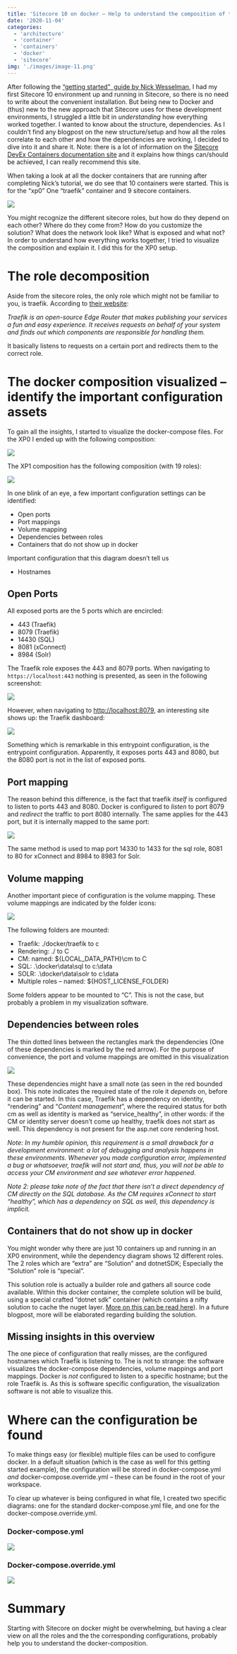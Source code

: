 ```yaml
---
title: 'Sitecore 10 on docker – Help to understand the composition of the configuration'
date: '2020-11-04'
categories:
  - 'architecture'
  - 'container'
  - 'containers'
  - 'docker'
  - 'sitecore'
img: './images/image-11.png'
---
```


After following the [“getting started”  guide by Nick Wesselman](https://www.linkedin.com/pulse/sitecore-100-released-great-day-developers-nick-wesselman/), I had my first Sitecore 10 environment up and running in Sitecore, so there is no need to write about the convenient installation. But being new to Docker and (thus) new to the new approach that Sitecore uses for these development environments, I struggled a little bit in _understanding_ how everything worked together. I wanted to know about the structure, dependencies. As I couldn’t find any blogpost on the new structure/setup and how all the roles correlate to each other and how the dependencies are working, I decided to dive into it and share it. Note: there is a lot of information on the [Sitecore DevEx Containers documentation site](https://containers.doc.sitecore.com/docs/intro) and it explains how things can/should be achieved, I can really recommend this site.

When taking a look at all the docker containers that are running after completing Nick’s tutorial, we do see that 10 containers were started. This is for the “xp0” One “traefik” container and 9 sitecore containers.

![](images/image.png)

You might recognize the different sitecore roles, but how do they depend on each other? Where do they come from? How do you customize the solution? What does the network look like? What is exposed and what not? In order to understand how everything works together, I tried to visualize the composition and explain it. I did this for the XP0 setup.

# The role decomposition

Aside from the sitecore roles, the only role which might not be familiar to you, is traefik. According to [their website](https://doc.traefik.io/traefik/):

_Traefik is an open-source Edge Router that makes publishing your services a fun and easy experience. It receives requests on behalf of your system and finds out which components are responsible for handling them._

It basically listens to requests on a certain port and redirects them to the correct role.

# The docker composition visualized – identify the important configuration assets

To gain all the insights, I started to visualize the docker-compose files. For the XP0 I ended up with the following composition:

![](images/image-2.png)

The XP1 composition has the following composition (with 19 roles):

![](images/image-3.png)

In one blink of an eye, a few important configuration settings can be identified:

- Open ports
- Port mappings
- Volume mapping
- Dependencies between roles
- Containers that do not show up in docker

Important configuration that this diagram doesn’t tell us

- Hostnames

## Open Ports

All exposed ports are the 5 ports which are encircled:

- 443 (Traefik)
- 8079 (Traefik)
- 14430 (SQL)
- 8081 (xConnect)
- 8984 (Solr)

The Traefik role exposes the 443 and 8079 ports. When navigating to `https://localhost:443` nothing is presented, as seen in the following screenshot:

![](images/image-4.png)

However, when navigating to [http://localhost:8079](http://localhost:8079), an interesting site shows up: the Traefik dashboard:

![](images/image-5.png)

Something which is remarkable in this entrypoint configuration, is the entrypoint configuration. Apparently, it exposes ports 443 and 8080, but the 8080 port is not in the list of exposed ports.

## Port mapping

The reason behind this difference, is the fact that traefik _itself_ is configured to listen to ports 443 and 8080. Docker is configured to _listen_ to port 8079 and _redirect_ the traffic to port 8080 internally. The same applies for the 443 port, but it is internally mapped to the same port:

![](images/image-6.png)

The same method is used to map port 14330 to 1433 for the sql role, 8081 to 80 for xConnect and 8984 to 8983 for Solr.

## Volume mapping

Another important piece of configuration is the volume mapping. These volume mappings are indicated by the folder icons:

![](images/image-7.png)

The following folders are mounted:

- Traefik: ./docker/traefik to c
- Rendering: ./ to C
- CM: named: ${LOCAL_DATA_PATH}\\cm to C
- SQL: .\\docker\\data\\sql to c:\\data
- SOLR: .\\docker\\data\\solr to c:\\data
- Multiple roles – named: ${HOST_LICENSE_FOLDER}

Some folders appear to be mounted to “C”. This is not the case, but probably a problem in my visualization software.

## Dependencies between roles

The thin dotted lines between the rectangles mark the dependencies (One of these dependencies is marked by the red arrow). For the purpose of convenience, the port and volume mappings are omitted in this visualization

![](images/image-8.png)

These dependencies might have a small note (as seen in the red bounded box). This note indicates the required state of the role it _depends_ on, before it can be started. In this case, Traefik has a dependency on identity, “rendering” and “_Content management_”, where the required status for both cm as well as identity is marked as “service_healthy”, in other words: if the CM or identity server doesn’t come up healthy, traefik does not start as well. This dependency is not present for the asp.net core rendering host.

_Note: In my humble opinion, this requirement is a small drawback for a development environment: a lot of debugging and analysis happens in these environments. Whenever you made configuration error, implemented a bug or whatsoever, traefik will not start and, thus, you will not be able to access your CM environment and see whatever error happened._

_Note 2: please take note of the fact that there isn’t a direct dependency of CM directly on the SQL database. As the CM requires xConnect to start “healthy”, which has a dependency on SQL as well, this dependency is implicit._

## Containers that do not show up in docker

You might wonder why there are just 10 containers up and running in an XP0 environment, while the dependency diagram shows 12 different roles. The 2 roles which are “extra” are “Solution” and dotnetSDK; Especially the “Solution” role is “special”.

This solution role is actually a builder role and gathers all source code available. Within this docker container, the complete solution will be build, using a special crafted “dotnet sdk” container (which contains a nifty solution to cache the nuget layer. [More on this can be read here](https://blog.baslijten.com/how-to-use-the-nuget-azure-artifact-credential-provider-with-a-net-docker-build-container-to-connect-to-authenticated-azure-devops-feeds/)). In a future blogpost, more will be elaborated regarding building the solution.

## Missing insights in this overview

The one piece of configuration that really misses, are the configured hostnames which Traefik is listening to. The is not to strange: the software visualizes the docker-compose dependencies, volume mappings and port mappings. Docker is _not_ configured to listen to a specific hostname; but the role Traefik is. As this is software specific configuration, the visualization software is not able to visualize this.

# Where can the configuration be found

To make things easy (or flexible) multiple files can be used to configure docker. In a default situation (which is the case as well for this getting started example), the configuration will be stored in docker-compose.yml _and_ docker-compose.override.yml – these can be found in the root of your workspace.

To clear up whatever is being configured in what file, I created two specific diagrams: one for the standard docker-compose.yml file, and one for the docker-compose.override.yml.

### Docker-compose.yml

![](images/image-9.png)

### Docker-compose.override.yml

![](images/image-10.png)

# Summary

Starting with Sitecore on docker might be overwhelming, but having a clear view on all the roles and the the corresponding configurations, probably help you to understand the docker-composition.

